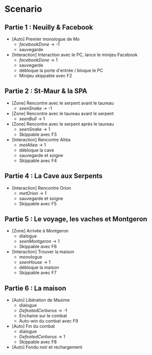 # Scenario

## Partie 1 : Neuilly & Facebook

- [Auto] Premier monologue de Mo
	- *facebookDone* -> -1
	- sauvegarde
- [Interaction] Interaction avec le PC, lance le minijeu Facebook
	- *facebookDone* -> 1
	- sauvegarde
	- débloque la porte d'entrée / bloque le PC
	- Minijeu skippable avec F2

## Partie 2 : St-Maur & la SPA

- [Zone] Rencontre avec le serpent avant le taureau
	- *seenSnake* -> -1	
- [Zone] Rencontre avec le taureau avant le serpent
	- *seenBull* -> 1
- [Zone] Rencontre avec le serpent après le taureau
	- *seenSnake* -> 1
	- Skippable avec F3
- [Interaction] Rencontre Altéa
	- *metAltea* -> 1 
	- débloque la cave
	- sauvegarde et soigne
	- Skippable avec F4

## Partie 4 : La Cave aux Serpents

- [Interaction] Rencontre Orion
	- *metOrion* -> 1  
	- sauvegarde et soigne
	- Skippable avec F5

## Partie 5 : Le voyage, les vaches et Montgeron

- [Zone] Arrivée à Montgeron
	- dialogue
	- *seenMontgeron* -> 1
	- Skippable avec F6
- [Interaction] Trouver la maison
	- monologue
	- *seenHouse* -> 1
	- débloque la maison
	- Skippable avec F7

## Partie 6 : La maison

- [Auto] Libération de Maxime
	- dialogue
	- *DefeatedCerberus* -> -1
	- Enchaine sur le combat 
	- Auto-win du combat avec F9
- [Auto] Fin du combat
	- dialogue
	- *DefeatedCerberus* -> 1
	- Skippable avec F8
- [Auto] Fondu noir et rechargement